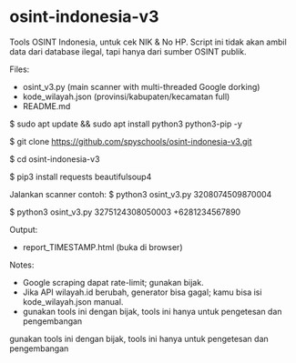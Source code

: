 # osint-indonesia-v3
Tools OSINT Indonesia, untuk cek NIK & No HP. Script ini tidak akan ambil data dari database ilegal, tapi hanya dari sumber OSINT publik.

Files:
- osint_v3.py         (main scanner with multi-threaded Google dorking)
- kode_wilayah.json   (provinsi/kabupaten/kecamatan full)
- README.md

$ sudo apt update && sudo apt install python3 python3-pip -y

$ git clone https://github.com/spyschools/osint-indonesia-v3.git

$ cd osint-indonesia-v3

$ pip3 install requests beautifulsoup4

Jalankan scanner contoh:
$ python3 osint_v3.py 3208074509870004

$ python3 osint_v3.py 3275124308050003 +6281234567890

Output:
- report_TIMESTAMP.html (buka di browser)

Notes:
- Google scraping dapat rate-limit; gunakan bijak.
- Jika API wilayah.id berubah, generator bisa gagal; kamu bisa isi kode_wilayah.json manual.
- gunakan tools ini dengan bijak, tools ini hanya untuk pengetesan dan pengembangan

gunakan tools ini dengan bijak, tools ini hanya untuk pengetesan dan pengembangan

